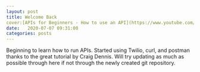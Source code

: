 ```yaml
---
layout: post
title: Welcome Back
cover:[APIs for Beginners - How to use an API](https://www.youtube.com/watch?v=GZvSYJDk-us&t=4552s)
date:   2020-07-07 09:31:00
categories: posts
---
```


Beginning to learn how to run APIs. Started using Twilio, curl, and postman thanks to the great
tutorial by Craig Dennis. Will try updating as much as possible through here if not through 
the newly created git repository.
